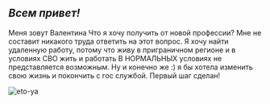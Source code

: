 ## ***Всем привет!*** ##
Меня зовут Валентина
Что я хочу получить от новой профессии? Мне не составит никакого труда ответить на этот вопрос.
Я хочу найти удаленную работу, потому что живу в приграничном регионе и в условиях СВО жить и работать В НОРМАЛЬНЫХ условиях не представляется возможным.
Ну и конечно же :) я бы хотела изменить свою жизнь и покончить с гос службой.
Первый шаг сделан!

![eto-ya](https://user-images.githubusercontent.com/116204109/199220265-538f08db-7675-401e-b1bf-6b6b0f90fbcd.JPG)
